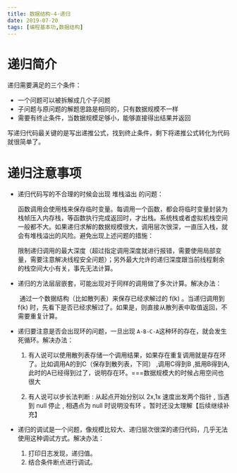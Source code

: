 ```yaml
---
title: 数据结构-4-递归
date: 2019-07-20
tags: [编程基本功,数据结构]
---
```


# 递归简介

递归需要满足的三个条件：

- 一个问题可以被拆解成几个子问题
- 子问题与原问题的解题思路是相同的，只有数据规模不一样
- 需要有终止条件，当数据规模足够小，能够直接得出结果并返回

写递归代码最关键的是写出递推公式，找到终止条件，剩下将递推公式转化为代码就很简单了。





# 递归注意事项

- 递归代码写的不合理的时候会出现 堆栈溢出 的问题：

  ​	函数调用会使用栈来保存临时变量。每调用一个函数，都会将临时变量封装为栈帧压入内存栈，等函数执行完成返回时，才出栈。系统栈或者虚拟机栈空间一般都不大。如果递归求解的数据规模很大，调用层次很深，一直压入栈，就会有堆栈溢出的风险。避免出现上述问题的措施：

  ​	限制递归调用的最大深度（超过指定调用深度就进行报错，需要使用局部变量，需要注意解决线程安全问题）；另外最大允许的递归深度跟当前线程剩余的栈空间大小有关，事先无法计算。

- 递归的方法层层嵌套，可能出现对于同样的调用做了多次计算。解决办法：

  ​	通过一个数据结构（比如散列表）来保存已经求解过的 f(k) 。当递归调用到 f(k) 时，先看下是否已经求解过了。如果是，则直接从散列表中取值返回，不需要重复计算。

- 递归要注意是否会出现环的问题，一旦出现 `A-B-C-A`这种环的存在，就会发生死循环。解决办法：

  1. 有人说可以使用散列表存储一个调用结果，如果存在重复调用就是存在环了。比如调用A的到C（保存到散列表，下同） ,调用C得到B ,抵用B得到A,此时的A已经得到过了，说明存在环。===数据规模大的时候占用空间也很大

  2. 有人说可以步长法判断 :  从起点开始分别以 2x,1x 速度出发两个指针 , 当遇到 null 停止 , 相遇点为 null 时说明没有环 。暂时还没太理解【后续继续补充】

- 递归的调试是一个问题，像规模比较大、递归层次很深的递归代码，几乎无法使用这种调试方式。解决办法：

  1. 打印日志发现，递归值。
  2. 结合条件断点进行调试。





